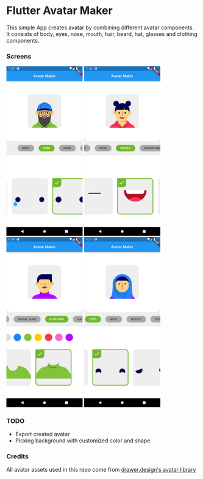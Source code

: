 # Flutter Avatar Maker

This simple App creates avatar by combining different avatar components. It consists of body, eyes, nose, mouth, hair, beard, hat, glasses and clothing components.

### Screens
<img src="/screens/avatar_maker1.png" style=" width:200px" />
<img src="/screens/avatar_maker2.png" style=" width:200px" />
<img src="/screens/avatar_maker3.png" style=" width:200px" />
<img src="/screens/avatar_maker4.png" style=" width:200px" />

### TODO
* Export created avatar
* Picking background with customized color and shape

### Credits
All avatar assets used in this repo come from [drawer.design's avatar library](https://drawer.design/products/avatar-library/)


